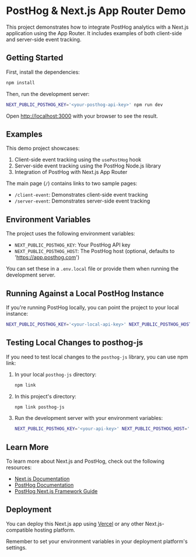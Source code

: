 # PostHog & Next.js App Router Demo

This project demonstrates how to integrate PostHog analytics with a Next.js application using the App Router. It includes examples of both client-side and server-side event tracking.

## Getting Started

First, install the dependencies:

```bash
npm install
```

Then, run the development server:

```bash
NEXT_PUBLIC_POSTHOG_KEY='<your-posthog-api-key>' npm run dev
```

Open [http://localhost:3000](http://localhost:3000) with your browser to see the result.

## Examples

This demo project showcases:

1. Client-side event tracking using the `usePostHog` hook
2. Server-side event tracking using the PostHog Node.js library
3. Integration of PostHog with Next.js App Router

The main page (`/`) contains links to two sample pages:

-   `/client-event`: Demonstrates client-side event tracking
-   `/server-event`: Demonstrates server-side event tracking

## Environment Variables

The project uses the following environment variables:

-   `NEXT_PUBLIC_POSTHOG_KEY`: Your PostHog API key
-   `NEXT_PUBLIC_POSTHOG_HOST`: The PostHog host (optional, defaults to 'https://app.posthog.com')

You can set these in a `.env.local` file or provide them when running the development server.

## Running Against a Local PostHog Instance

If you're running PostHog locally, you can point the project to your local instance:

```bash
NEXT_PUBLIC_POSTHOG_KEY='<your-local-api-key>' NEXT_PUBLIC_POSTHOG_HOST='http://localhost:8000' npm run dev
```

## Testing Local Changes to posthog-js

If you need to test local changes to the `posthog-js` library, you can use npm link:

1. In your local `posthog-js` directory:

    ```bash
    npm link
    ```

2. In this project's directory:

    ```bash
    npm link posthog-js
    ```

3. Run the development server with your environment variables:
    ```bash
    NEXT_PUBLIC_POSTHOG_KEY='<your-api-key>' NEXT_PUBLIC_POSTHOG_HOST='http://localhost:8000' npm run dev
    ```

## Learn More

To learn more about Next.js and PostHog, check out the following resources:

-   [Next.js Documentation](https://nextjs.org/docs)
-   [PostHog Documentation](https://posthog.com/docs)
-   [PostHog Next.js Framework Guide](https://posthog.com/docs/libraries/next-js)

## Deployment

You can deploy this Next.js app using [Vercel](https://vercel.com/new?utm_medium=default-template&filter=next.js&utm_source=create-next-app&utm_campaign=create-next-app-readme) or any other Next.js-compatible hosting platform.

Remember to set your environment variables in your deployment platform's settings.
